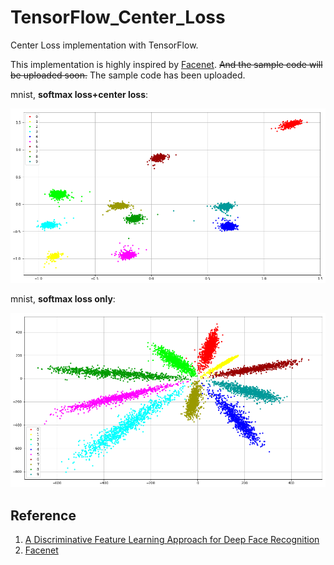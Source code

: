 # TensorFlow_Center_Loss
Center Loss implementation with TensorFlow.

This implementation is highly inspired by [Facenet](https://github.com/davidsandberg/facenet/blob/master/src/facenet.py#L76-L88). ~~And the sample code will be uploaded soon.~~ The sample code has been uploaded.

mnist, **softmax loss+center loss**:

![](./imgs/with_center_loss.png)

mnist, **softmax loss only**:

![](./imgs/without_center_loss.png)

## Reference

1. [A Discriminative Feature Learning Approach for Deep Face Recognition](https://link.springer.com/chapter/10.1007/978-3-319-46478-7_31)
2. [Facenet](https://github.com/davidsandberg/facenet/blob/master/src/facenet.py#L76-L88)